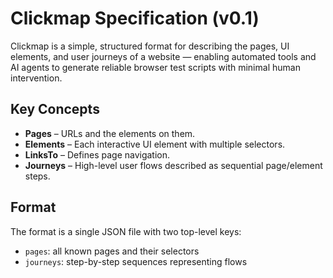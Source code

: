 # Clickmap Specification (v0.1)

Clickmap is a simple, structured format for describing the pages, UI elements, and user journeys of a website — enabling automated tools and AI agents to generate reliable browser test scripts with minimal human intervention.

## Key Concepts

- **Pages** – URLs and the elements on them.
- **Elements** – Each interactive UI element with multiple selectors.
- **LinksTo** – Defines page navigation.
- **Journeys** – High-level user flows described as sequential page/element steps.

## Format

The format is a single JSON file with two top-level keys:

- `pages`: all known pages and their selectors
- `journeys`: step-by-step sequences representing flows
